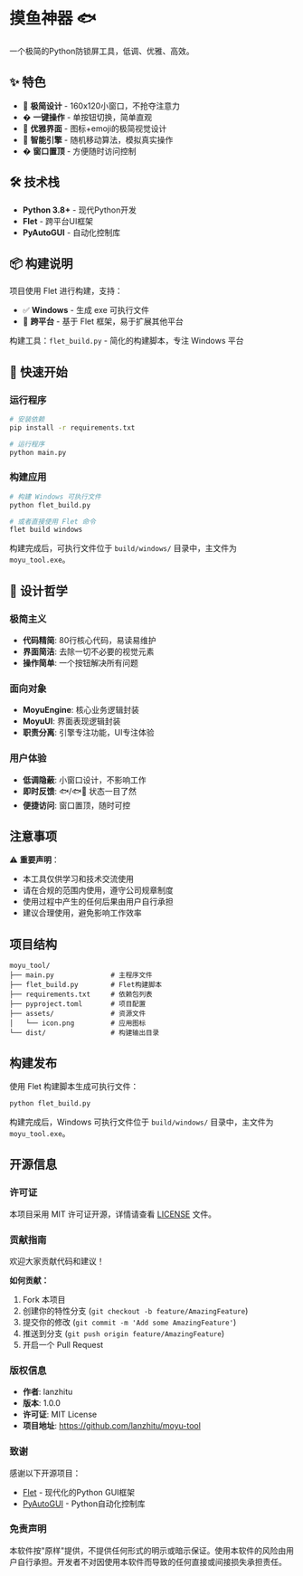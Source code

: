# 摸鱼神器 🐟

一个极简的Python防锁屏工具，低调、优雅、高效。

## ✨ 特色

- 🎯 **极简设计** - 160x120小窗口，不抢夺注意力
- � **一键操作** - 单按钮切换，简单直观
- 🎨 **优雅界面** - 图标+emoji的极简视觉设计
- 🔧 **智能引擎** - 随机移动算法，模拟真实操作
- � **窗口置顶** - 方便随时访问控制

## 🛠️ 技术栈

- **Python 3.8+** - 现代Python开发
- **Flet** - 跨平台UI框架  
- **PyAutoGUI** - 自动化控制库

## 📦 构建说明

项目使用 Flet 进行构建，支持：
- ✅ **Windows** - 生成 exe 可执行文件
- 🔧 **跨平台** - 基于 Flet 框架，易于扩展其他平台

构建工具：`flet_build.py` - 简化的构建脚本，专注 Windows 平台

## 🚀 快速开始

### 运行程序
```bash
# 安装依赖
pip install -r requirements.txt

# 运行程序
python main.py
```

### 构建应用
```bash
# 构建 Windows 可执行文件
python flet_build.py

# 或者直接使用 Flet 命令
flet build windows
```

构建完成后，可执行文件位于 `build/windows/` 目录中，主文件为 `moyu_tool.exe`。

## 📐 设计哲学

### 极简主义
- **代码精简**: 80行核心代码，易读易维护
- **界面简洁**: 去除一切不必要的视觉元素
- **操作简单**: 一个按钮解决所有问题

### 面向对象
- **MoyuEngine**: 核心业务逻辑封装
- **MoyuUI**: 界面表现逻辑封装
- **职责分离**: 引擎专注功能，UI专注体验

### 用户体验
- **低调隐蔽**: 小窗口设计，不影响工作
- **即时反馈**: 🐟/🐟💨 状态一目了然
- **便捷访问**: 窗口置顶，随时可控

## 注意事项

⚠️ **重要声明**：
- 本工具仅供学习和技术交流使用
- 请在合规的范围内使用，遵守公司规章制度
- 使用过程中产生的任何后果由用户自行承担
- 建议合理使用，避免影响工作效率

## 项目结构

```
moyu_tool/
├── main.py              # 主程序文件
├── flet_build.py        # Flet构建脚本
├── requirements.txt     # 依赖包列表
├── pyproject.toml       # 项目配置
├── assets/              # 资源文件
│   └── icon.png         # 应用图标
└── dist/                # 构建输出目录
```

## 构建发布

使用 Flet 构建脚本生成可执行文件：
```bash
python flet_build.py
```

构建完成后，Windows 可执行文件位于 `build/windows/` 目录中，主文件为 `moyu_tool.exe`。

## 开源信息

### 许可证
本项目采用 MIT 许可证开源，详情请查看 [LICENSE](LICENSE) 文件。

### 贡献指南
欢迎大家贡献代码和建议！

**如何贡献：**
1. Fork 本项目
2. 创建你的特性分支 (`git checkout -b feature/AmazingFeature`)
3. 提交你的修改 (`git commit -m 'Add some AmazingFeature'`)
4. 推送到分支 (`git push origin feature/AmazingFeature`)
5. 开启一个 Pull Request

### 版权信息
- **作者**: lanzhitu
- **版本**: 1.0.0
- **许可证**: MIT License
- **项目地址**: https://github.com/lanzhitu/moyu-tool

### 致谢
感谢以下开源项目：
- [Flet](https://flet.dev/) - 现代化的Python GUI框架
- [PyAutoGUI](https://pyautogui.readthedocs.io/) - Python自动化控制库

### 免责声明
本软件按"原样"提供，不提供任何形式的明示或暗示保证。使用本软件的风险由用户自行承担。开发者不对因使用本软件而导致的任何直接或间接损失承担责任。
